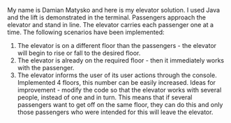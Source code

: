 My name is Damian Matysko and here is my elevator solution. I used Java and the lift is demonstrated in the terminal. 
Passengers approach the elevator and stand in line. The elevator carries each passenger one at a time. The following scenarios have been implemented:
1. The elevator is on a different floor than the passengers - the elevator will begin to rise or fall to the desired floor.
2. The elevator is already on the required floor - then it immediately works with the passenger.
3. The elevator informs the user of its user actions through the console.
Implemented 4 floors, this number can be easily increased.
Ideas for improvement - modify the code so that the elevator works with several people, instead of one and in turn. This means that if several passengers want to get off on the same floor, they can do this and only those passengers who were intended for this will leave the elevator.
